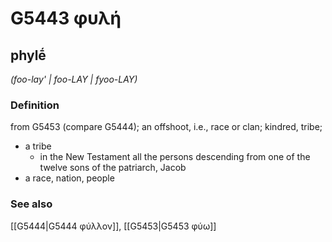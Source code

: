 # G5443 φυλή

## phylḗ

_(foo-lay' | foo-LAY | fyoo-LAY)_

### Definition

from G5453 (compare G5444); an offshoot, i.e., race or clan; kindred, tribe; 

- a tribe
  - in the New Testament all the persons descending from one of the twelve sons of the patriarch, Jacob
- a race, nation, people

### See also

[[G5444|G5444 φύλλον]], [[G5453|G5453 φύω]]
